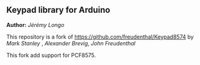 ## Keypad library for Arduino

**Author:**  *Jérémy Longo*

This repository is a fork of https://github.com/freudenthal/Keypad8574 by *Mark Stanley* , *Alexander Brevig*, *John Freudenthal*

This fork add support for PCF8575.
